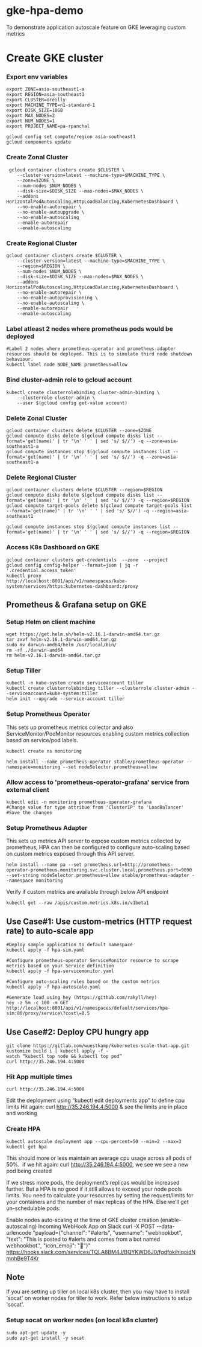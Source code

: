 # gke-hpa-demo
To demonstrate application autoscale feature on GKE leveraging custom metrics

# Create GKE cluster
### Export env variables
<pre><code>export ZONE=asia-southeast1-a 
export REGION=asia-southeast1   
export CLUSTER=oreilly   
export MACHINE_TYPE=n1-standard-1   
export DISK_SIZE=10GB   
export MAX_NODES=2   
export NUM_NODES=1   
export PROJECT_NAME=pa-rpanchal   

gcloud config set compute/region asia-southeast1   
gcloud components update   
</code></pre>

### Create Zonal Cluster
<pre><code> gcloud container clusters create $CLUSTER \
    --cluster-version=latest --machine-type=$MACHINE_TYPE \
    --zone=$ZONE \
    --num-nodes $NUM_NODES \
    --disk-size=$DISK_SIZE --max-nodes=$MAX_NODES \
    --addons HorizontalPodAutoscaling,HttpLoadBalancing,KubernetesDashboard \
    --no-enable-autorepair \
    --no-enable-autoupgrade \
    --no-enable-autoscaling 
    --enable-autorepair 
    --enable-autoscaling 
</code></pre>

###  Create Regional Cluster
<pre><code>gcloud container clusters create $CLUSTER \
    --cluster-version=latest --machine-type=$MACHINE_TYPE \
    --region=$REGION \
    --num-nodes $NUM_NODES \
    --disk-size=$DISK_SIZE --max-nodes=$MAX_NODES \
    --addons HorizontalPodAutoscaling,HttpLoadBalancing,KubernetesDashboard \
    --no-enable-autorepair \
    --no-enable-autoprovisioning \
    --no-enable-autoscaling \
    --enable-autorepair 
    --enable-autoscaling 
</code></pre>

### Label atleast 2 nodes where prometheus pods would be deployed
<pre><code>#Label 2 nodes where prometheus-operator and prometheus-adapter resources should be deployed. This is to simulate third node shutdown behaviour. 
kubectl label node NODE_NAME prometheus=allow 
</code></pre>

### Bind cluster-admin role to gcloud account
<pre><code>kubectl create clusterrolebinding cluster-admin-binding \
    --clusterrole cluster-admin \
    --user $(gcloud config get-value account)
</code></pre>

### Delete Zonal Cluster
<pre><code>gcloud container clusters delete $CLUSTER --zone=$ZONE 
gcloud compute disks delete $(gcloud compute disks list --format='get(name)' | tr '\n' ' ' | sed 's/ $//') -q --zone=asia-southeast1-a 
gcloud compute instances stop $(gcloud compute instances list --format='get(name)' | tr '\n' ' ' | sed 's/ $//') -q --zone=asia-southeast1-a
</code></pre>

### Delete Regional Cluster
<pre><code>gcloud container clusters delete $CLUSTER --region=$REGION 
gcloud compute disks delete $(gcloud compute disks list --format='get(name)' | tr '\n' ' ' | sed 's/ $//') -q --region=$REGION 
gcloud compute target-pools delete $(gcloud compute target-pools list --format='get(name)' | tr '\n' ' ' | sed 's/ $//') -q --region=asia-southeast1

gcloud compute instances stop $(gcloud compute instances list --format='get(name)' | tr '\n' ' ' | sed 's/ $//') -q --region=$REGION
</code></pre>

### Access K8s Dashboard on GKE
<pre><code>gcloud container clusters get-credentials <cluster name> --zone <zone> --project <project>
gcloud config config-helper --format=json | jq -r '.credential.access_token' 
kubectl proxy
http://localhost:8001/api/v1/namespaces/kube-system/services/https:kubernetes-dashboard:/proxy
</code></pre>

## Prometheus & Grafana setup on GKE

### Setup Helm on client machine
<pre><code>wget https://get.helm.sh/helm-v2.16.1-darwin-amd64.tar.gz 
tar zxvf helm-v2.16.1-darwin-amd64.tar.gz 
sudo mv darwin-amd64/helm /usr/local/bin/ 
rm -rf ./darwin-amd64 
rm helm-v2.16.1-darwin-amd64.tar.gz 
</code></pre>

### Setup Tiller
<pre><code>kubectl -n kube-system create serviceaccount tiller 
kubectl create clusterrolebinding tiller --clusterrole cluster-admin --serviceaccount=kube-system:tiller 
helm init --upgrade --service-account tiller 
</code></pre>

### Setup Prometheus Operator 
This sets up prometheus metrics collector and also ServiceMonitor/PodMonitor resources enabling custom metrics collection based on service/pod labels.
<pre><code>kubectl create ns monitoring 

helm install --name prometheus-operator stable/prometheus-operator --namespace=monitoring --set nodeSelector.prometheus=allow 
</code></pre>

### Allow access to 'prometheus-operator-grafana' service from external client
<pre><code>kubectl edit -n monitoring prometheus-operator-grafana 
#Change value for type attribue from 'ClusterIP' to 'LoadBalancer' 
#Save the changes</code></pre>

### Setup Prometheus Adapter 
This sets up metrics API server to expose custom metrics collected by prometheus, HPA can then be configured to configure auto-scaling based on custom metrics exposed through this API server.

<pre><code>helm install --name pa --set prometheus.url=http://prometheus-operator-prometheus.monitoring.svc.cluster.local,prometheus.port=9090 --set-string nodeSelector.prometheus=allow stable/prometheus-adapter --namespace monitoring
</code></pre>

Verify if custom metrics are available through below API endpoint
<pre><code>kubectl get --raw /apis/custom.metrics.k8s.io/v1beta1 </code></pre>

## Use Case#1: Use custom-metrics (HTTP request rate) to auto-scale app
<pre><code>#Deploy sample application to default namespace 
kubectl apply -f hpa-sim.yaml 

#Configure prometheus-operator ServiceMonitor resource to scrape metrics based on your Service definition 
kubectl apply -f hpa-servicemonitor.yaml 

#Configure auto-scaling rules based on the custom metrics 
kubectl apply -f hpa-autoscale.yaml 

#Generate load using hey (https://github.com/rakyll/hey) 
hey -z 5m -c 100 -m GET http://localhost:8001/api/v1/namespaces/default/services/hpa-sim:80/proxy/service\?cost\=0.5
</code></pre>

## Use Case#2: Deploy CPU hungry app
<pre><code>git clone https://gitlab.com/wuestkamp/kubernetes-scale-that-app.git 
kustomize build i | kubectl apply -f - 
watch “kubectl top node && kubectl top pod” 
curl http://35.246.194.4:5000 
</code></pre>

### Hit App multiple times
<pre><code>curl http://35.246.194.4:5000 </code></pre>

Edit the deployment using “kubectl edit deployments app” to define cpu limits
Hit again: curl http://35.246.194.4:5000 & see the limits are in place and working

### Create HPA
<pre><code>kubectl autoscale deployment app --cpu-percent=50 --min=2 --max=3 
kubectl get hpa
</code></pre>

This should more or less maintain an average cpu usage across all pods of 50%. 
if we hit again: curl http://35.246.194.4:5000, we see we see a new pod being created

If we stress more pods, the deployment’s replicas would be increased further.
But a HPA is no good if it still allows to exceed your node pools limits. You need to calculate your resources by setting the request/limits for your containers and the number of max replicas of the HPA. Else we’ll get un-schedulable pods:

Enable nodes auto-scaling at the time of GKE cluster creation (enable-autoscaling)
Incoming WebHook App on Slack
curl -X POST --data-urlencode "payload={\"channel\": \"#alerts\", \"username\": \"webhookbot\", \"text\": \"This is posted to #alerts and comes from a bot named webhookbot.\", \"icon_emoji\": \":ghost:\"}" https://hooks.slack.com/services/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



## Note
If you are setting up tiller on local k8s cluster, then you may have to install 'socat' on worker nodes for tiller to work. Refer below instructions to setup 'socat'.
### Setup socat on worker nodes (on local k8s cluster)
<pre><code>sudo apt-get update -y 
sudo apt-get install -y socat
</code></pre>
